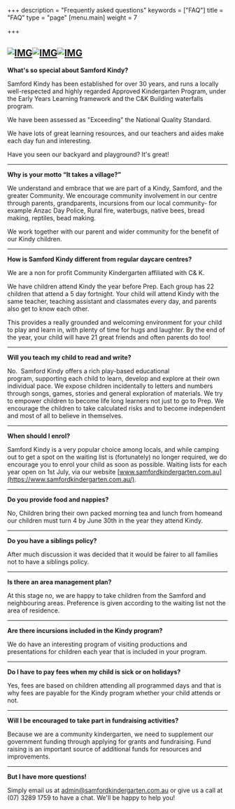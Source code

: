 +++
description = "Frequently asked questions"
keywords = ["FAQ"]
title = "FAQ"
type = "page"
[menu.main]
weight = 7

+++
## [![IMG](https://www.samfordkindergarten.com.au/wp-content/uploads/IMG_0488-300x225.jpg)](https://www.samfordkindergarten.com.au/wp-content/uploads/IMG_0488.jpg)[![IMG](https://www.samfordkindergarten.com.au/wp-content/uploads/IMG_4786-200x300.jpg)](https://www.samfordkindergarten.com.au/wp-content/uploads/IMG_4786.jpg)[![IMG](https://www.samfordkindergarten.com.au/wp-content/uploads/IMG_7397-225x300.jpg)](https://www.samfordkindergarten.com.au/wp-content/uploads/IMG_7397.jpg)

**What's so special about Samford Kindy?**

Samford Kindy has been established for over 30 years, and runs a locally well-respected and highly regarded Approved Kindergarten Program, under the Early Years Learning framework and the C&K Building waterfalls program.

We have been assessed as "Exceeding" the National Quality Standard.

We have lots of great learning resources, and our teachers and aides make each day fun and interesting. 

Have you seen our backyard and playground?  It's great!
** **
**Why is your motto “It takes a village?”** 

We understand and embrace that we are part of a Kindy, Samford, and the greater Community. We encourage community involvement in our centre through parents, grandparents, incursions from our local community- for example Anzac Day Police, Rural fire, waterbugs, native bees, bread making, reptiles, bead making.  

We work together with our parent and wider community for the benefit of our Kindy children.
** **
**How is Samford Kindy different from regular daycare centres?**

We are a non for profit Community Kindergarten affiliated with C& K. 

We have children attend Kindy the year before Prep. Each group has 22 children that attend a 5 day fortnight. Your child will attend Kindy with the same teacher, teaching assistant and classmates every day, and parents also get to know each other.   

This provides a really grounded and welcoming environment for your child to play and learn in, with plenty of time for hugs and laughter. By the end of the year, your child will have 21 great friends and often parents do too! 
** **
**Will you teach my child to read and write?**

No.  Samford Kindy offers a rich play-based educational program, supporting each child to learn, develop and ​explore at their own individual pace.  We expose children incidentally to letters and numbers through songs, games, stories and general exploration of materials.  We try to empower children to become life long learners not just to go to Prep.  We encourage the children to take calculated risks and to become independent and most of all to believe in themselves.
** **
**When should I enrol?**

Samford Kindy is a very popular choice among locals, and while camping out to get a spot on the waiting list is (fortunately) no longer required, we do encourage you to enrol your child as soon as possible. ​ Waiting lists for each year open on 1st July, via our website [www.samfordkindergarten.com.au](https://www.samfordkindergarten.com.au/).
** **
**Do you provide food and nappies?**

No, Children bring their own packed morning tea and lunch from home​ and our children must turn 4 by June 30th in the year they attend Kindy.​
** **
**Do you have a siblings policy?**

After much discussion it was decided that it would be fairer to all families not to have a siblings policy.
** **
**Is there an area management plan?**

At this stage no, we are happy to take children from the Samford and neighbouring areas. Preference is given according to the waiting list not the area of residence.
** **
**Are there incursions included in the Kindy program?**

We do have an interesting program of visiting productions and presentations for children each year that is included in your program.
** **
**Do I have to pay fees when my child is sick or on holidays?**

Yes, fees are based on children attending all programmed days and that is why fees are payable for the Kindy program whether your child attends or not.
** **
**Will I be encouraged to take part in fundraising activities?**

Because we are a community kindergarten, we need to supplement our government funding through applying for grants and fundraising. Fund raising is an important source of additional funds for resources and improvements.
** **
**But I have more questions!**

Simply email us at [admin@samfordkindergarten.com.au](mailto:admin@samfordkindergarten.com.au) or give us a call at (07) 3289 1759 to have a chat.  We'll be happy to help you!